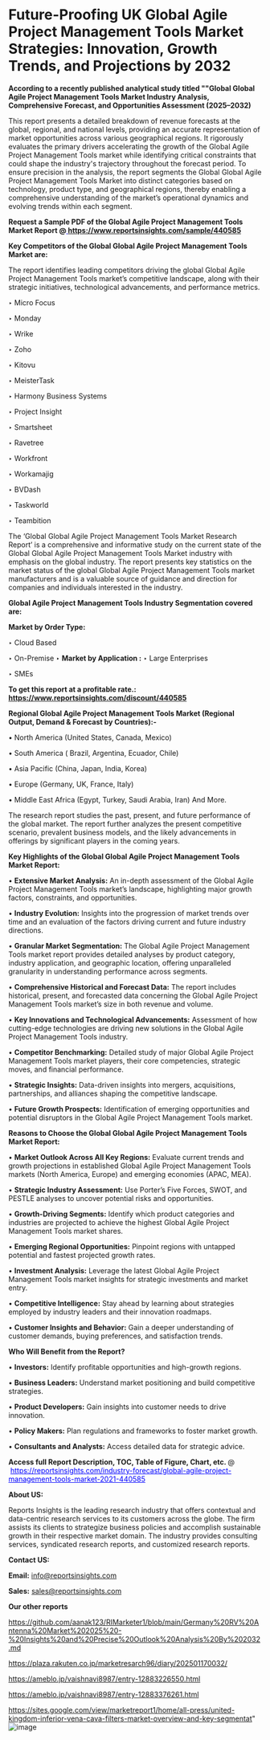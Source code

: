 # Future-Proofing UK Global Agile Project Management Tools Market Strategies: Innovation, Growth Trends, and Projections by 2032

<strong>According to a recently published analytical study titled ""Global Global Agile Project Management Tools Market Industry Analysis, Comprehensive Forecast, and Opportunities Assessment (2025–2032)</strong>

This report presents a detailed breakdown of revenue forecasts at the global, regional, and national levels, providing an accurate representation of market opportunities across various geographical regions. It rigorously evaluates the primary drivers accelerating the growth of the Global Agile Project Management Tools market while identifying critical constraints that could shape the industry's trajectory throughout the forecast period. To ensure precision in the analysis, the report segments the Global Global Agile Project Management Tools Market into distinct categories based on technology, product type, and geographical regions, thereby enabling a comprehensive understanding of the market’s operational dynamics and evolving trends within each segment.

<strong>Request a Sample PDF of the Global Agile Project Management Tools Market Report </strong><strong>@<a href=https://www.reportsinsights.com/sample/440585 style=color:#0000ff;> https://www.reportsinsights.com/sample/440585</a></strong></font>

<strong>Key Competitors of the Global Global Agile Project Management Tools Market are:</strong>

The report identifies leading competitors driving the global Global Agile Project Management Tools market’s competitive landscape, along with their strategic initiatives, technological advancements, and performance metrics.

‣ Micro Focus

‣ Monday

‣ Wrike

‣ Zoho

‣ Kitovu

‣ MeisterTask

‣ Harmony Business Systems

‣ Project Insight

‣ Smartsheet

‣ Ravetree

‣ Workfront

‣ Workamajig

‣ BVDash

‣ Taskworld

‣ Teambition

The ‘Global Global Agile Project Management Tools Market Research Report’ is a comprehensive and informative study on the current state of the Global Global Agile Project Management Tools Market industry with emphasis on the global industry. The report presents key statistics on the market status of the global Global Agile Project Management Tools market manufacturers and is a valuable source of guidance and direction for companies and individuals interested in the industry.

<strong>Global Agile Project Management Tools Industry Segmentation covered are:</strong>

<strong>Market by Order Type: </strong>

‣ Cloud Based

‣ On-Premise
‣ 
<strong>Market by Application :</strong>
‣ Large Enterprises

‣ SMEs

<strong>To get this report at a profitable rate.: <a href=https://www.reportsinsights.com/discount/440585 style=color:#0000ff;>https://www.reportsinsights.com/discount/440585</a></strong></font>

<strong>Regional Global Agile Project Management Tools Market (Regional Output, Demand &amp; Forecast by Countries):-</strong>

• North America (United States, Canada, Mexico)

• South America ( Brazil, Argentina, Ecuador, Chile)

• Asia Pacific (China, Japan, India, Korea)

• Europe (Germany, UK, France, Italy)

• Middle East Africa (Egypt, Turkey, Saudi Arabia, Iran) And More.

The research report studies the past, present, and future performance of the global market. The report further analyzes the present competitive scenario, prevalent business models, and the likely advancements in offerings by significant players in the coming years.

<strong>Key Highlights of the Global Global Agile Project Management Tools Market Report:</strong>

• <strong>Extensive Market Analysis:</strong> An in-depth assessment of the Global Agile Project Management Tools market’s landscape, highlighting major growth factors, constraints, and opportunities.

• <strong>Industry Evolution:</strong> Insights into the progression of market trends over time and an evaluation of the factors driving current and future industry directions.

• <strong>Granular Market Segmentation:</strong> The Global Agile Project Management Tools market report provides detailed analyses by product category, industry application, and geographic location, offering unparalleled granularity in understanding performance across segments.

• <strong>Comprehensive Historical and Forecast Data:</strong> The report includes historical, present, and forecasted data concerning the Global Agile Project Management Tools market’s size in both revenue and volume.

• <strong>Key Innovations and Technological Advancements:</strong> Assessment of how cutting-edge technologies are driving new solutions in the Global Agile Project Management Tools industry.

• <strong>Competitor Benchmarking:</strong> Detailed study of major Global Agile Project Management Tools market players, their core competencies, strategic moves, and financial performance.

• <strong>Strategic Insights:</strong> Data-driven insights into mergers, acquisitions, partnerships, and alliances shaping the competitive landscape.

• <strong>Future Growth Prospects:</strong> Identification of emerging opportunities and potential disruptors in the Global Agile Project Management Tools market.

<strong>Reasons to Choose the Global Global Agile Project Management Tools Market Report:</strong>

• <strong>Market Outlook Across All Key Regions:</strong> Evaluate current trends and growth projections in established Global Agile Project Management Tools markets (North America, Europe) and emerging economies (APAC, MEA).

• <strong>Strategic Industry Assessment:</strong> Use Porter’s Five Forces, SWOT, and PESTLE analyses to uncover potential risks and opportunities.

• <strong>Growth-Driving Segments:</strong> Identify which product categories and industries are projected to achieve the highest Global Agile Project Management Tools market shares.

• <strong>Emerging Regional Opportunities:</strong> Pinpoint regions with untapped potential and fastest projected growth rates.

• <strong>Investment Analysis:</strong> Leverage the latest Global Agile Project Management Tools market insights for strategic investments and market entry.

• <strong>Competitive Intelligence:</strong> Stay ahead by learning about strategies employed by industry leaders and their innovation roadmaps.

• <strong>Customer Insights and Behavior:</strong> Gain a deeper understanding of customer demands, buying preferences, and satisfaction trends.

<strong>Who Will Benefit from the Report?</strong>

• <strong>Investors:</strong> Identify profitable opportunities and high-growth regions.

• <strong>Business Leaders:</strong> Understand market positioning and build competitive strategies.

• <strong>Product Developers:</strong> Gain insights into customer needs to drive innovation.

• <strong>Policy Makers:</strong> Plan regulations and frameworks to foster market growth.

• <strong>Consultants and Analysts:</strong> Access detailed data for strategic advice.
</ul>
<strong>Access full Report Description, TOC, Table of Figure, Chart, etc. </strong>@  <a href=https://reportsinsights.com/industry-forecast/global-agile-project-management-tools-market-2021-440585 style=color:#0000ff;>https://reportsinsights.com/industry-forecast/global-agile-project-management-tools-market-2021-440585</a></font>

<strong><strong>About US</strong>:</strong>

Reports Insights is the leading research industry that offers contextual and data-centric research services to its customers across the globe. The firm assists its clients to strategize business policies and accomplish sustainable growth in their respective market domain. The industry provides consulting services, syndicated research reports, and customized research reports.

<strong>Contact US:</strong>

<p class=""""><b>Email:</b> <a href=mailto:info@reportsinsights.com>info@reportsinsights.com</a></p>
<p class=""""><b>Sales:</b> <a href=mailto:sales@reportsinsights.com>sales@reportsinsights.com</a></p>

<strong>Our other reports</strong>

<a href=https://github.com/aanak123/RIMarketer1/blob/main/Germany%20RV%20Antenna%20Market%202025%20-%20Insights%20and%20Precise%20Outlook%20Analysis%20By%202032.md>https://github.com/aanak123/RIMarketer1/blob/main/Germany%20RV%20Antenna%20Market%202025%20-%20Insights%20and%20Precise%20Outlook%20Analysis%20By%202032.md</a>

<a href=https://plaza.rakuten.co.jp/marketresarch96/diary/202501170032/>https://plaza.rakuten.co.jp/marketresarch96/diary/202501170032/</a>

<a href=https://ameblo.jp/vaishnavi8987/entry-12883226550.html>https://ameblo.jp/vaishnavi8987/entry-12883226550.html</a>

<a href=https://ameblo.jp/vaishnavi8987/entry-12883376261.html>https://ameblo.jp/vaishnavi8987/entry-12883376261.html</a>

<a href=https://sites.google.com/view/marketreport1/home/all-press/united-kingdom-inferior-vena-cava-filters-market-overview-and-key-segmentat>https://sites.google.com/view/marketreport1/home/all-press/united-kingdom-inferior-vena-cava-filters-market-overview-and-key-segmentat</a>"
![image](https://github.com/user-attachments/assets/547e9c74-7af8-44a4-a426-970bc9f8c03f)
